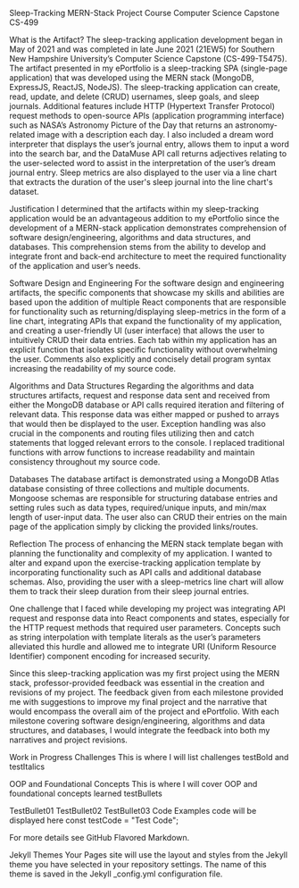 Sleep-Tracking MERN-Stack Project
Course
Computer Science Capstone CS-499

What is the Artifact?
The sleep-tracking application development began in May of 2021 and was completed in late June 2021 (21EW5) for Southern New Hampshire University’s Computer Science Capstone (CS-499-T5475). The artifact presented in my ePortfolio is a sleep-tracking SPA (single-page application) that was developed using the MERN stack (MongoDB, ExpressJS, ReactJS, NodeJS). The sleep-tracking application can create, read, update, and delete (CRUD) usernames, sleep goals, and sleep journals. Additional features include HTTP (Hypertext Transfer Protocol) request methods to open-source APIs (application programming interface) such as NASA’s Astronomy Picture of the Day that returns an astronomy-related image with a description each day. I also included a dream word interpreter that displays the user’s journal entry, allows them to input a word into the search bar, and the DataMuse API call returns adjectives relating to the user-selected word to assist in the interpretation of the user’s dream journal entry. Sleep metrics are also displayed to the user via a line chart that extracts the duration of the user's sleep journal into the line chart's dataset.

Justification
I determined that the artifacts within my sleep-tracking application would be an advantageous addition to my ePortfolio since the development of a MERN-stack application demonstrates comprehension of software design/engineering, algorithms and data structures, and databases. This comprehension stems from the ability to develop and integrate front and back-end architecture to meet the required functionality of the application and user’s needs.

Software Design and Engineering
For the software design and engineering artifacts, the specific components that showcase my skills and abilities are based upon the addition of multiple React components that are responsible for functionality such as returning/displaying sleep-metrics in the form of a line chart, integrating APIs that expand the functionality of my application, and creating a user-friendly UI (user interface) that allows the user to intuitively CRUD their data entries. Each tab within my application has an explicit function that isolates specific functionality without overwhelming the user. Comments also explicitly and concisely detail program syntax increasing the readability of my source code.

Algorithms and Data Structures
Regarding the algorithms and data structures artifacts, request and response data sent and received from either the MongoDB database or API calls required iteration and filtering of relevant data. This response data was either mapped or pushed to arrays that would then be displayed to the user. Exception handling was also crucial in the components and routing files utilizing then and catch statements that logged relevant errors to the console. I replaced traditional functions with arrow functions to increase readability and maintain consistency throughout my source code.

Databases
The database artifact is demonstrated using a MongoDB Atlas database consisting of three collections and multiple documents. Mongoose schemas are responsible for structuring database entries and setting rules such as data types, required/unique inputs, and min/max length of user-input data. The user also can CRUD their entries on the main page of the application simply by clicking the provided links/routes.

Reflection
The process of enhancing the MERN stack template began with planning the functionality and complexity of my application. I wanted to alter and expand upon the exercise-tracking application template by incorporating functionality such as API calls and additional database schemas. Also, providing the user with a sleep-metrics line chart will allow them to track their sleep duration from their sleep journal entries.

One challenge that I faced while developing my project was integrating API request and response data into React components and states, especially for the HTTP request methods that required user parameters. Concepts such as string interpolation with template literals as the user’s parameters alleviated this hurdle and allowed me to integrate URI (Uniform Resource Identifier) component encoding for increased security.

Since this sleep-tracking application was my first project using the MERN stack, professor-provided feedback was essential in the creation and revisions of my project. The feedback given from each milestone provided me with suggestions to improve my final project and the narrative that would encompass the overall aim of the project and ePortfolio. With each milestone covering software design/engineering, algorithms and data structures, and databases, I would integrate the feedback into both my narratives and project revisions.

Work in Progress
Challenges
This is where I will list challenges
testBold and testItalics

OOP and Foundational Concepts
This is where I will cover OOP and foundational concepts learned
testBullets

TestBullet01
TestBullet02
TestBullet03
Code
Examples code will be displayed here
const testCode = "Test Code";

For more details see GitHub Flavored Markdown.

Jekyll Themes
Your Pages site will use the layout and styles from the Jekyll theme you have selected in your repository settings. The name of this theme is saved in the Jekyll _config.yml configuration file.
